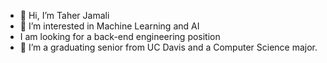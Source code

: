 - 👋 Hi, I’m Taher Jamali
- 👀 I’m interested in Machine Learning and AI
- I am looking for a back-end engineering position
- 🌱 I’m a graduating senior from UC Davis and a Computer Science major.

<!---
rehat1/rehat1 is a ✨ special ✨ repository because its `README.md` (this file) appears on your GitHub profile.
You can click the Preview link to take a look at your changes.
--->
